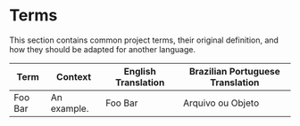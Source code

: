 # Terms

This section contains common project terms, their original definition, and how they should be adapted for another language.

| Term    | Context     | English Translation | Brazilian Portuguese Translation |
|---------|-------------|---------------------|----------------------------------|
| Foo Bar | An example. | Foo Bar             | Arquivo ou Objeto                |